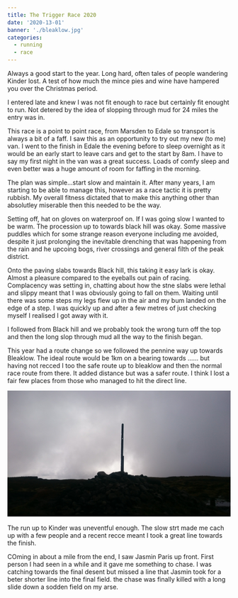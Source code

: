 ```yaml
---
title: The Trigger Race 2020
date: '2020-13-01'
banner: './bleaklow.jpg'
categories:
  - running
  - race
---
```


Always a good start to the year. Long hard, often tales of people wandering Kinder lost. A test of how much the mince pies and wine have hampered you over the Christmas period.

I entered late and knew I was not fit enough to race but certainly fit enought to run. Not detered by the idea of slopping through mud for 24 miles the entry was in.

This race is a point to point race, from Marsden to Edale so transport is always a bit of a faff. I saw this as an opportunity to try out my new (to me) van. I went to the finish in Edale the evening before to sleep overnight as it would be an early start to leave cars and get to the start by 8am. I have to say my first night in the van was a great success. Loads of comfy sleep and even better was a huge amount of room for faffing in the morning.

The plan was simple...start slow and maintain it. After many years, I am starting to be able to manage this, however as a race tactic it is pretty rubbish. My overall fitness dictated that to make this anything other than absolutley miserable then this needed to be the way.

Setting off, hat on gloves on waterproof on. If I was going slow I wanted to be warm. The procession up to towards black hill was okay. Some massive puddles which for some strange reason everyone including me avoided, despite it just prolonging the inevitable drenching that was happening from the rain and he upcoing bogs, river crossings and general filth of the peak district.

Onto the paving slabs towards Black hill, this taking it easy lark is okay. Almost a pleasure compared to the eyeballs out pain of racing. Complacency was setting in, chatting about how the stne slabs were lethal and slippy meant that I was obviously going to fall on them. Waiting until there was some steps my legs flew up in the air and my bum landed on the edge of a step. I was quickly up and after a few metres of just checking myself I realised I got away with it.

I followed from Black hill and we probably took the wrong turn off the top and then the long slop through mud all the way to the finish began.

This year had a route change so we followed the pennine way up towards Bleaklow. The ideal route would be 1km on a bearing towards ...... but having not recced I too the safe route up to bleaklow and then the normal race route from there. It added distance but was a safer route. I think I lost a fair few places from those who managed to hit the direct line.

![Bleaklow...I finally know where I am](./bleaklow.jpg)

The run up to Kinder was uneventful enough. The slow strt made me cach up with a few people and a recent recce meant I took a great line towards the finish.

COming in about a mile from the end, I saw Jasmin Paris up front. First person I had seen in a while and it gave me something to chase. I was catching towards the final desent but missed a line that Jasmin took for a beter shorter line into the final field. the chase was finally killed with a long slide down a sodden field on my arse.
